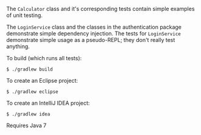 The `Calculator` class and it's corresponding tests contain simple examples of unit testing.

The `LoginService` class and the classes in the authentication package demonstrate simple dependency injection. The 
tests for `LoginService` demonstrate simple usage as a pseudo-REPL; they don't really test anything.

To build (which runs all tests):

    $ ./gradlew build

To create an Eclipse project:

    $ ./gradlew eclipse

To create an IntelliJ IDEA project:

    $ ./gradlew idea

Requires Java 7
